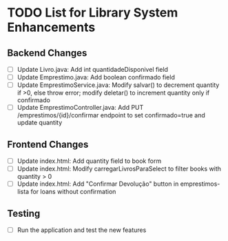# TODO List for Library System Enhancements

## Backend Changes
- [ ] Update Livro.java: Add int quantidadeDisponivel field
- [ ] Update Emprestimo.java: Add boolean confirmado field
- [ ] Update EmprestimoService.java: Modify salvar() to decrement quantity if >0, else throw error; modify deletar() to increment quantity only if confirmado
- [ ] Update EmprestimoController.java: Add PUT /emprestimos/{id}/confirmar endpoint to set confirmado=true and update quantity

## Frontend Changes
- [ ] Update index.html: Add quantity field to book form
- [ ] Update index.html: Modify carregarLivrosParaSelect to filter books with quantity > 0
- [ ] Update index.html: Add "Confirmar Devolução" button in emprestimos-lista for loans without confirmation

## Testing
- [ ] Run the application and test the new features
